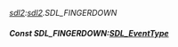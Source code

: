 _[sdl2](../../modules/sdl2/sdl2-module.md):[sdl2](../../modules/sdl2/sdl2-module.md).SDL\_FINGERDOWN_
##### Const SDL\_FINGERDOWN:[SDL_EventType](../../modules/sdl2/sdl2-sdl_eventtype.md)
